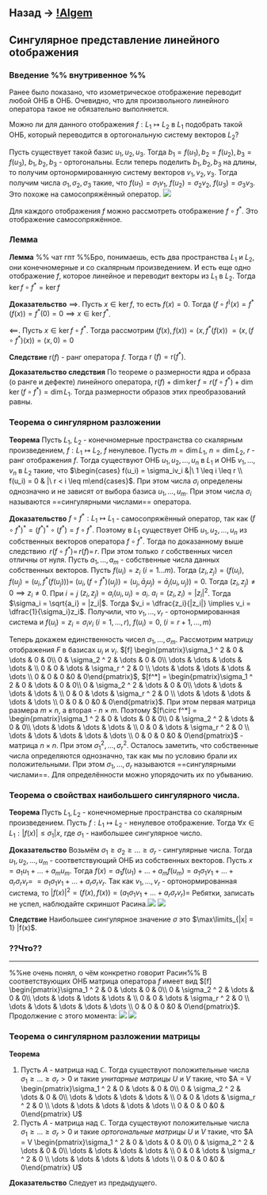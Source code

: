 ## Назад -> [!Algem](!Algem.md)

## Сингулярное представление линейного оtображения

### Введение %% внутривенное %%
Ранее было показано, что изометрическое отображение переводит любой ОНБ в ОНБ. Очевидно, что для произвольного линейного оператора такое не обязательно выполняется.

Можно ли для данного отображения $f: L_1 \mapsto L_2$ в $L_1$ подобрать такой ОНБ, который переводится в ортогональную систему векторов $L_2$?

Пусть существует такой базис $u_1, u_2, u_3$. Тогда $b_1 = f(u_1), b_2 = f(u_2), b_3 = f(u_3)$, $b_1, b_2, b_3$ - ортогональны. Если теперь поделить $b_1, b_2, b_3$ на длины, то получим ортонормированную систему векторов $v_1, v_2, v_3$. Тогда получим числа $\sigma_1, \sigma_2, \sigma_3$ такие, что $f(u_1) = \sigma_1v_1,\ f(u_2) = \sigma_2v_2,\ f(u_3) = \sigma_3v_3$. Это похоже на самосопряжённый оператор. ![](attachments/Pasted%20image%2020230404140048.png)

Для каждого отображения $f$ можно рассмотреть отображение $f\circ f^*$. Это отображение самосопряжённое.

### Лемма
**Лемма**
%% чат гпт %%Бро, понимаешь, есть два пространства $L_1$ и $L_2$, они конечномерные и со скалярным произведением. И есть еще одно отображение $f$, которое линейное и переводит векторы из $L_1$ в $L_2$. Тогда $\ker f\circ f^* = \ker f$

**Доказательство**
$\implies$. Пусть $x \in \ker f$, то есть $f(x) = 0$. Тогда $(f\circ f^)(x) = f^*(f(x)) = f^*(0) = 0 \implies x \in \ker f^*$.

$\impliedby$. Пусть $x\in \ker f \circ f^*$. Тогда рассмотрим $(f(x), f(x)) = (x, f^*(f(x))$ $= (x, (f\circ f^*)(x)) = (x, 0) = 0$

**Следствие**
$\text{r}(f)$ - ранг оператора $f$.
Тогда $\text{r }(f) = \text{r}(f^*)$.

**Доказательство следствия**
По теореме о размерности ядра и образа (о ранге и дефекте) линейного оператора, $\text{r}(f) + \dim\ker f = r(f\circ f^*) + \dim\ker (f\circ f^*) = \dim L_1$. Тогда размерности образов этих преобразований равны.


### Теорема о сингулярном разложении
**Теорема**
Пусть $L_1$, $L_2$ - конечномерные пространства со скалярным произведением, $f: L_1 \mapsto L_2$, $f$ ненулевое. Пусть $m = \dim L_1$, $n = \dim L_2$, $r$ - ранг отображения $f$. Тогда существуют ОНБ $u_1, u_2, \dots, u_n$ в $L_1$ и ОНБ $v_1, \dots, v_n$ в $L_2$ такие, что $\begin{cases} f(u_i) = \sigma_iv_i &|\ 1 \leq i \leq r \\ f(u_i) = 0 & |\ r < i \leq m\end{cases}$. При этом числа $\sigma_i$ определены однозначно и не зависят от выбора базиса $u_1, \dots, u_m$. При этом числа $\sigma_i$ называются ==сингулярными числами== оператора.

**Доказательство**
$f\circ f^* : L_1\mapsto L_1$ - самосопряжённый оператор, так как $(f\circ f^*)^* = (f^*)^* \circ (f^*) = f\circ f^*$. Поэтому в $L_1$ существует ОНБ $u_1, u_2, \dots, u_n$ из собственных векторов оператора $f\circ f^*$. Тогда по доказанному выше следствию $\,r(f\circ f^*) = \,r(f) = \,r$. При этом только $\,r$ собственных чисел отличны от нуля. Пусть $a_1, \dots, a_m$ - собственные числа данных собственных векторов. Пусть $f(u_i) = z_i\ (i = 1\dots m)$. Тогда $(z_i, z_j) = (f(u_i), f(u_j) = (u_i, f^*(f(u_j))) =$ $(u_i, (f\circ f^*)(u_j)) = (u_j, \bar a_ju_j) = \bar a_j(u_i, u_j)) = 0$. Тогда $(z_i, z_j)\neq 0 \implies z_i \neq 0$.
При $i = j$ $(z_i, z_j) = a_i(u_i, u_i) = a_i$. $a_i = (z_i, z_i) = |z_i|^2$. Тогда $\sigma_i = \sqrt{a_i} = |z_i|$. Тогда $v_i = \dfrac{z_i}{|z_i|} \implies v_i = \dfrac{1}{\sigma_i}z_i$. Получили, что $v_1, \dots, v_r$ - ортонормированная система и $f(u_i) = z_i = \sigma_iv_i\ (i = 1, \dots, r)$, $f(u_i) = 0,\ (i = r + 1, \dots, m)$

Теперь докажем единственность чисел $\sigma_1, \dots, \sigma_m$. Рассмотрим матрицу отображения $F$ в базисах $u_i$ и $v_i$. $[f] \begin{pmatrix}\sigma_1 ^ 2  & 0 & \dots & 0 & 0\\ 0 & \sigma_2 ^ 2 & \dots & 0 & 0\\ \dots & \dots & \dots & \dots &  \\ 0 & 0 & \dots & \sigma_r ^ 2 & 0  \\ \dots & \dots & \dots & \dots  & \dots \\ 0 & 0 & 0 &0 & 0\end{pmatrix}$, $[f^*] = \begin{pmatrix}\sigma_1 ^ 2  & 0 & \dots & 0 & 0\\ 0 & \sigma_2 ^ 2 & \dots & 0 & 0\\ \dots & \dots & \dots & \dots &  \\ 0 & 0 & \dots & \sigma_r ^ 2 & 0  \\ \dots & \dots & \dots & \dots  & \dots \\ 0 & 0 & 0 &0 & 0\end{pmatrix}$. При этом первая матрица размера $m\times n$, а вторая - $n\times m$. Поэтому $[f\circ f^*] = \begin{pmatrix}\sigma_1 ^ 2  & 0 & \dots & 0 & 0\\ 0 & \sigma_2 ^ 2 & \dots & 0 & 0\\ \dots & \dots & \dots & \dots &  \\ 0 & 0 & \dots & \sigma_r ^ 2 & 0  \\ \dots & \dots & \dots & \dots  & \dots \\ 0 & 0 & 0 &0 & 0\end{pmatrix}$ - матрица $n\times n$.  При этом $\sigma_1 ^ 2, \dots, \sigma_r ^ 2$. Осталось заметить, что собственные числа определяются однозначно, так как мы по условию брали их положительными. При этом $\sigma_1, \dots, \sigma_r$ называются ==сингулярными числами==. Для определённости можно упорядочить их по убыванию.

### Теорема о свойствах наибольшего сингулярного числа.
**Теорема**
Пусть $L_1, L_2$ - конечномерные пространства со скалярным произведением. Пусть $f: L_1 \mapsto L_2$ - ненулевое отображение. Тогда $\forall x \in L_1: |f(x)| \leq \sigma_1|x$, где $\sigma_1$ - наибольшее сингулярное число.

**Доказательство**
Возьмём $\sigma_1 \geq \sigma_2 \geq \dots \geq \sigma_r$ - сингулярные числа. Тогда $u_1, u_2, \dots, u_m$ - соответствующий ОНБ из собственных векторов. Пусть $x = a_1u_1 + \dots + a_m u_m$. Тогда $f(x) = a_1f(u_1) + \dots + a_m f(u_m) = a_1\sigma_1 v_1 + \dots + a_r\sigma_r v_r =$ $= a_1\sigma_1 v_1 + \dots + a_r\sigma_r v_r$. Так как $v_1, \dots, v_r$ - ортонормированная система, то $|f(x)|^2 = (f(x), f(x)) = (a_1\sigma_1 v_1 + \dots + a_r\sigma_r v_r) =$
Ребятки, записать не успел, наблюдайте скриншот Расина.![](attachments/Pasted%20image%2020230410163134.png)
![](attachments/Pasted%20image%2020230410163424.png)

**Следствие**
Наибольшее сингулярное значение $\sigma$ это $\max\limits_{|x| = 1} |f(x)$.

### ??Что??
***

%%не очень понял, о чём конкретно говорит Расин%%
В соответствующих ОНБ матрица оператора $f$ имеет вид $[f] \begin{pmatrix}\sigma_1 ^ 2  & 0 & \dots & 0 & 0\\ 0 & \sigma_2 ^ 2 & \dots & 0 & 0\\ \dots & \dots & \dots & \dots &  \\ 0 & 0 & \dots & \sigma_r ^ 2 & 0  \\ \dots & \dots & \dots & \dots  & \dots \\ 0 & 0 & 0 &0 & 0\end{pmatrix}$. Продолжение с этого момента: ![](attachments/Pasted%20image%2020230410164457.png)
![](attachments/Pasted%20image%2020230410164950.png)

### Теорема о сингулярном разложении матрицы
**Теорема**
1) Пусть $A$ - матрица над $\mathbb C$. Тогда существуют положительные числа $\sigma_1 \geq \dots \geq \sigma_r > 0$ и такие *унитарные матрицы* $U$ и $V$ такие, что $A = V \begin{pmatrix}\sigma_1 ^ 2  & 0 & \dots & 0 & 0\\ 0 & \sigma_2 ^ 2 & \dots & 0 & 0\\ \dots & \dots & \dots & \dots &  \\ 0 & 0 & \dots & \sigma_r ^ 2 & 0  \\ \dots & \dots & \dots & \dots  & \dots \\ 0 & 0 & 0 &0 & 0\end{pmatrix} U$
2) Пусть $A$ - матрица над $\mathbb C$. Тогда существуют положительные числа $\sigma_1 \geq \dots \geq \sigma_r > 0$ и такие *ортогональные матрицы* $U$ и $V$ такие, что $A = V \begin{pmatrix}\sigma_1 ^ 2  & 0 & \dots & 0 & 0\\ 0 & \sigma_2 ^ 2 & \dots & 0 & 0\\ \dots & \dots & \dots & \dots &  \\ 0 & 0 & \dots & \sigma_r ^ 2 & 0  \\ \dots & \dots & \dots & \dots  & \dots \\ 0 & 0 & 0 &0 & 0\end{pmatrix} U$

**Доказательство**
Следует из предыдущего.